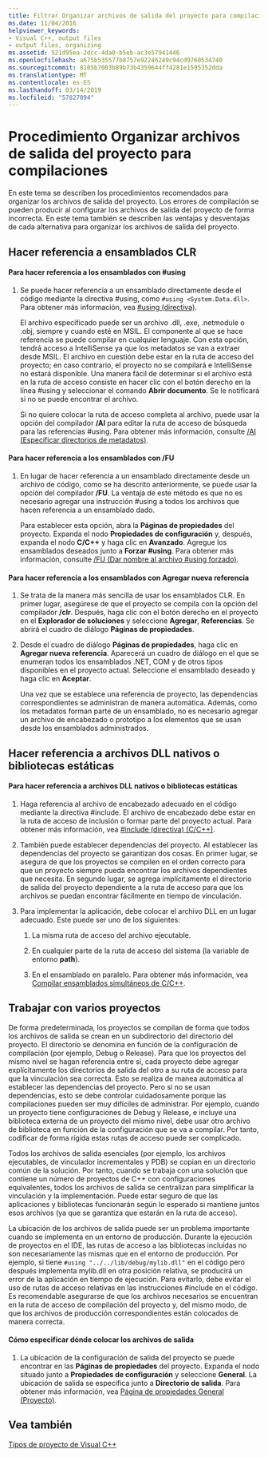 ```yaml
---
title: Filtrar Organizar archivos de salida del proyecto para compilaciones
ms.date: 11/04/2016
helpviewer_keywords:
- Visual C++, output files
- output files, organizing
ms.assetid: 521d95ea-2dcc-4da0-b5eb-ac3e57941446
ms.openlocfilehash: a675b535577b8757e92246249c94cd9760534740
ms.sourcegitcommit: 8105b7003b89b73b4359644ff4281e1595352dda
ms.translationtype: MT
ms.contentlocale: es-ES
ms.lasthandoff: 03/14/2019
ms.locfileid: "57827094"
---
```

# <a name="how-to-organize-project-output-files-for-builds"></a>Procedimiento Organizar archivos de salida del proyecto para compilaciones

En este tema se describen los procedimientos recomendados para organizar los archivos de salida del proyecto. Los errores de compilación se pueden producir al configurar los archivos de salida del proyecto de forma incorrecta. En este tema también se describen las ventajas y desventajas de cada alternativa para organizar los archivos de salida del proyecto.

## <a name="referencing-clr-assemblies"></a>Hacer referencia a ensamblados CLR

#### <a name="to-reference-assemblies-with-using"></a>Para hacer referencia a los ensamblados con #using

1. Se puede hacer referencia a un ensamblado directamente desde el código mediante la directiva #using, como `#using <System.Data.dll>`. Para obtener más información, vea [#using (directiva)](../preprocessor/hash-using-directive-cpp.md).

   El archivo especificado puede ser un archivo .dll, .exe, .netmodule o .obj, siempre y cuando esté en MSIL. El componente al que se hace referencia se puede compilar en cualquier lenguaje. Con esta opción, tendrá acceso a IntelliSense ya que los metadatos se van a extraer desde MSIL. El archivo en cuestión debe estar en la ruta de acceso del proyecto; en caso contrario, el proyecto no se compilará e IntelliSense no estará disponible. Una manera fácil de determinar si el archivo está en la ruta de acceso consiste en hacer clic con el botón derecho en la línea #using y seleccionar el comando **Abrir documento**. Se le notificará si no se puede encontrar el archivo.

   Si no quiere colocar la ruta de acceso completa al archivo, puede usar la opción del compilador **/AI** para editar la ruta de acceso de búsqueda para las referencias #using. Para obtener más información, consulte [/AI (Especificar directorios de metadatos)](reference/ai-specify-metadata-directories.md).

#### <a name="to-reference-assemblies-with-fu"></a>Para hacer referencia a los ensamblados con /FU

1. En lugar de hacer referencia a un ensamblado directamente desde un archivo de código, como se ha descrito anteriormente, se puede usar la opción del compilador **/FU**. La ventaja de este método es que no es necesario agregar una instrucción #using a todos los archivos que hacen referencia a un ensamblado dado.

   Para establecer esta opción, abra la **Páginas de propiedades** del proyecto. Expanda el nodo **Propiedades de configuración** y, después, expanda el nodo **C/C++** y haga clic en **Avanzado**. Agregue los ensamblados deseados junto a **Forzar #using**. Para obtener más información, consulte [/FU (Dar nombre al archivo #using forzado)](reference/fu-name-forced-hash-using-file.md).

#### <a name="to-reference-assemblies-with-add-new-reference"></a>Para hacer referencia a los ensamblados con Agregar nueva referencia

1. Se trata de la manera más sencilla de usar los ensamblados CLR. En primer lugar, asegúrese de que el proyecto se compila con la opción del compilador **/clr**. Después, haga clic con el botón derecho en el proyecto en el **Explorador de soluciones** y seleccione **Agregar**, **Referencias**. Se abrirá el cuadro de diálogo **Páginas de propiedades**.

1. Desde el cuadro de diálogo **Páginas de propiedades**, haga clic en **Agregar nueva referencia**. Aparecerá un cuadro de diálogo en el que se enumeran todos los ensamblados .NET, COM y de otros tipos disponibles en el proyecto actual. Seleccione el ensamblado deseado y haga clic en **Aceptar**.

   Una vez que se establece una referencia de proyecto, las dependencias correspondientes se administran de manera automática. Además, como los metadatos forman parte de un ensamblado, no es necesario agregar un archivo de encabezado o prototipo a los elementos que se usan desde los ensamblados administrados.

## <a name="referencing-native-dlls-or-static-libraries"></a>Hacer referencia a archivos DLL nativos o bibliotecas estáticas

#### <a name="to-reference-native-dlls-or-static-libraries"></a>Para hacer referencia a archivos DLL nativos o bibliotecas estáticas

1. Haga referencia al archivo de encabezado adecuado en el código mediante la directiva #include. El archivo de encabezado debe estar en la ruta de acceso de inclusión o formar parte del proyecto actual. Para obtener más información, vea [#include (directiva) (C/C++)](../preprocessor/hash-include-directive-c-cpp.md).

1. También puede establecer dependencias del proyecto. Al establecer las dependencias del proyecto se garantizan dos cosas. En primer lugar, se asegura de que los proyectos se compilen en el orden correcto para que un proyecto siempre pueda encontrar los archivos dependientes que necesita. En segundo lugar, se agrega implícitamente el directorio de salida del proyecto dependiente a la ruta de acceso para que los archivos se puedan encontrar fácilmente en tiempo de vinculación.

1. Para implementar la aplicación, debe colocar el archivo DLL en un lugar adecuado. Este puede ser uno de los siguientes:

   1. La misma ruta de acceso del archivo ejecutable.

   1. En cualquier parte de la ruta de acceso del sistema (la variable de entorno **path**).

   1. En el ensamblado en paralelo. Para obtener más información, vea [Compilar ensamblados simultáneos de C/C++](building-c-cpp-side-by-side-assemblies.md).

## <a name="working-with-multiple-projects"></a>Trabajar con varios proyectos

De forma predeterminada, los proyectos se compilan de forma que todos los archivos de salida se crean en un subdirectorio del directorio del proyecto. El directorio se denomina en función de la configuración de compilación (por ejemplo, Debug o Release). Para que los proyectos del mismo nivel se hagan referencia entre sí, cada proyecto debe agregar explícitamente los directorios de salida del otro a su ruta de acceso para que la vinculación sea correcta. Esto se realiza de manea automática al establecer las dependencias del proyecto. Pero si no se usan dependencias, esto se debe controlar cuidadosamente porque las compilaciones pueden ser muy difíciles de administrar. Por ejemplo, cuando un proyecto tiene configuraciones de Debug y Release, e incluye una biblioteca externa de un proyecto del mismo nivel, debe usar otro archivo de biblioteca en función de la configuración que se va a compilar. Por tanto, codificar de forma rígida estas rutas de acceso puede ser complicado.

Todos los archivos de salida esenciales (por ejemplo, los archivos ejecutables, de vinculador incrementales y PDB) se copian en un directorio común de la solución. Por tanto, cuando se trabaja con una solución que contiene un número de proyectos de C++ con configuraciones equivalentes, todos los archivos de salida se centralizan para simplificar la vinculación y la implementación. Puede estar seguro de que las aplicaciones y bibliotecas funcionarán según lo esperado si mantiene juntos esos archivos (ya que se garantiza que estarán en la ruta de acceso).

La ubicación de los archivos de salida puede ser un problema importante cuando se implementa en un entorno de producción. Durante la ejecución de proyectos en el IDE, las rutas de acceso a las bibliotecas incluidas no son necesariamente las mismas que en el entorno de producción. Por ejemplo, si tiene `#using "../../lib/debug/mylib.dll"` en el código pero después implementa mylib.dll en otra posición relativa, se producirá un error de la aplicación en tiempo de ejecución. Para evitarlo, debe evitar el uso de rutas de acceso relativas en las instrucciones #include en el código. Es recomendable asegurarse de que los archivos necesarios se encuentran en la ruta de acceso de compilación del proyecto y, del mismo modo, de que los archivos de producción correspondientes están colocados de manera correcta.

#### <a name="how-to-specify-where-output-files-go"></a>Cómo especificar dónde colocar los archivos de salida

1. La ubicación de la configuración de salida del proyecto se puede encontrar en las **Páginas de propiedades** del proyecto. Expanda el nodo situado junto a **Propiedades de configuración** y seleccione **General**. La ubicación de salida se especifica junto a **Directorio de salida**. Para obtener más información, vea [Página de propiedades General (Proyecto)](reference/general-property-page-project.md).

## <a name="see-also"></a>Vea también

[Tipos de proyecto de Visual C++](reference/visual-cpp-project-types.md)
